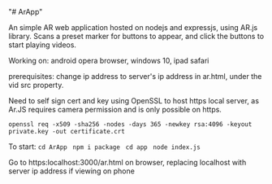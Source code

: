 "# ArApp" 


An simple AR web application hosted on nodejs and expressjs, using AR.js library.
Scans a preset marker for buttons to appear, and click the buttons to start playing videos.

Working on: android opera browser, windows 10, ipad safari

prerequisites: 
change ip address to server's ip address in ar.html, under the vid src property.

Need to self sign cert and key using OpenSSL to host https local server, as Ar.JS requires camera permission and is only possible on https.

```openssl req -x509 -sha256 -nodes -days 365 -newkey rsa:4096 -keyout private.key -out certificate.crt```

To start:
```cd ArApp ```
```npm i package ```
```cd app ```
```node index.js ```

Go to https:localhost:3000/ar.html on browser, replacing localhost with server ip address if viewing on phone

